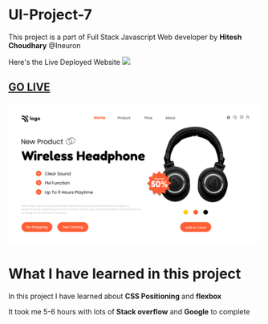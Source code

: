 
# UI-Project-7


This project is a part of Full Stack Javascript Web developer by **Hitesh Choudhary** @Ineuron


Here's the Live Deployed Website ![](https://img.shields.io/badge/Project%20-7-orange)


## [GO LIVE](https://saketineuronproject6.netlify.app/)


![Screenshot](./7.png)

# What I have learned in this project

In this project I have learned about **CSS Positioning** and **flexbox**

It took me 5-6 hours with lots of **Stack overflow** and **Google** to complete

